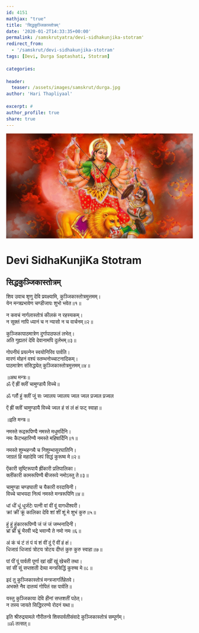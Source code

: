 ```yaml
---
id: 4151    
mathjax: "true"
title: 'सिद्धकुञ्जिकास्तोत्रम्'
date: '2020-01-2T14:33:35+00:00'
permalink: /samskrutyatra/devi-sidhakunjika-stotram'
redirect_from: 
  - '/samskrut/devi-sidhakunjika-stotram'
tags: [Devi, Durga Saptashati, Stotram]

categories:

header:
  teaser: /assets/images/samskrut/durga.jpg
author: 'Hari Thapliyaal'

excerpt: #
author_profile: true
share: true
---
```


![](/assets/images/samskrut/durga.jpg)

# Devi SidhaKunjiKa Stotram
## सिद्धकुञ्जिकास्तोत्रम्

शिव उवाच
शृणु देवि प्रवक्ष्यामि, कुञ्जिकास्तोत्रमुत्तमम्।  
येन मन्त्रप्रभावेण चण्डीजापः शुभो भवेत॥१॥

न कवचं नार्गलास्तोत्रं कीलकं न रहस्यकम्।  
न सूक्तं नापि ध्यानं च न न्यासो न च वार्चनम्॥२॥

कुञ्जिकापाठमात्रेण दुर्गापाठफलं लभेत्।  
अति गुह्यतरं देवि देवानामपि दुर्लभम्॥३॥

गोपनीयं प्रयत्‍‌नेन स्वयोनिरिव पार्वति।  
मारणं मोहनं वश्यं स्तम्भनोच्चाटनादिकम्।  
पाठमात्रेण संसिद्ध्येत् कुञ्जिकास्तोत्रमुत्तमम्॥४॥

॥अथ मन्त्रः॥  
ॐ ऐं ह्रीं क्लीं चामुण्डायै विच्चे॥

ॐ ग्लौं हुं क्लीं जूं सः ज्वालय ज्वालय ज्वल ज्वल प्रज्वल प्रज्वल

ऐं ह्रीं क्लीं चामुण्डायै विच्चे ज्वल हं सं लं क्षं फट् स्वाहा॥

॥इति मन्त्रः॥

नमस्ते रूद्ररूपिण्यै नमस्ते मधुमर्दिनि।  
नमः कैटभहारिण्यै नमस्ते महिषार्दिनि॥१॥

नमस्ते शुम्भहन्त्र्यै च निशुम्भासुरघातिनि।  
जाग्रतं हि महादेवि जपं सिद्धं कुरूष्व मे॥२॥

ऐंकारी सृष्टिरूपायै ह्रींकारी प्रतिपालिका।  
क्लींकारी कामरूपिण्यै बीजरूपे नमोऽस्तु ते॥३॥

चामुण्डा चण्डघाती च यैकारी वरदायिनी।  
विच्चे चाभयदा नित्यं नमस्ते मन्त्ररूपिणि॥४॥

धां धीं धूं धूर्जटेः पत्‍‌नी वां वीं वूं वागधीश्‍वरी।  
क्रां क्रीं क्रूं कालिका देवि शां शीं शूं मे शुभं कुरु॥५॥

हुं हुं हुंकाररूपिण्यै जं जं जं जम्भनादिनी।  
भ्रां भ्रीं भ्रूं भैरवी भद्रे भवान्यै ते नमो नमः॥६॥

अं कं चं टं तं पं यं शं वीं दुं ऐं वीं हं क्षं।  
धिजाग्रं धिजाग्रं त्रोटय त्रोटय दीप्तं कुरु कुरु स्वाहा॥७॥

पां पीं पूं पार्वती पूर्णा खां खीं खूं खेचरी तथा।  
सां सीं सूं सप्तशती देव्या मन्त्रसिद्धिं कुरुष्व मे॥८॥

इदं तु कुञ्जिकास्तोत्रं मन्त्रजागर्तिहेतवे।  
अभक्ते नैव दातव्यं गोपितं रक्ष पार्वति॥

यस्तु कुञ्जिकाया देवि हीनां सप्तशतीं पठेत्।  
न तस्य जायते सिद्धिररण्ये रोदनं यथा॥

इति श्रीरुद्रयामले गौरीतन्त्रे शिवपार्वतीसंवादे कुञ्जिकास्तोत्रं सम्पूर्णम्।  
॥ॐ तत्सत्॥



